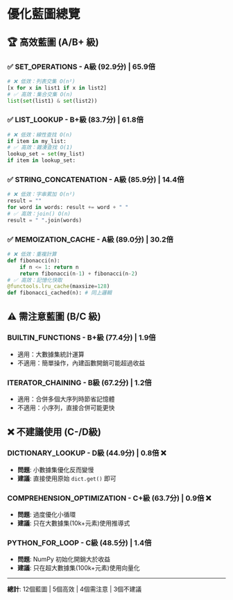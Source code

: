 # 優化藍圖總覽

## 🏆 高效藍圖 (A/B+ 級)

### ✅ SET_OPERATIONS - A級 (92.9分) | 65.9倍

```python
# ❌ 低效：列表交集 O(n²)  
[x for x in list1 if x in list2]
# ✅ 高效：集合交集 O(n)
list(set(list1) & set(list2))
```

### ✅ LIST_LOOKUP - B+級 (83.7分) | 61.8倍

```python
# ❌ 低效：線性查找 O(n)
if item in my_list:
# ✅ 高效：雜湊查找 O(1)  
lookup_set = set(my_list)
if item in lookup_set:
```

### ✅ STRING_CONCATENATION - A級 (85.9分) | 14.4倍

```python
# ❌ 低效：字串累加 O(n²)
result = ""
for word in words: result += word + " "
# ✅ 高效：join() O(n)
result = " ".join(words)
```

### ✅ MEMOIZATION_CACHE - A級 (89.0分) | 30.2倍

```python  
# ❌ 低效：重複計算
def fibonacci(n):
    if n <= 1: return n
    return fibonacci(n-1) + fibonacci(n-2)
# ✅ 高效：記憶化快取  
@functools.lru_cache(maxsize=128)
def fibonacci_cached(n): # 同上邏輯
```

## ⚠️ 需注意藍圖 (B/C 級)

### BUILTIN_FUNCTIONS - B+級 (77.4分) | 1.9倍

- 適用：大數據集統計運算
- 不適用：簡單操作，內建函數開銷可能超過收益

### ITERATOR_CHAINING - B級 (67.2分) | 1.2倍

- 適用：合併多個大序列時節省記憶體
- 不適用：小序列，直接合併可能更快

## ❌ 不建議使用 (C-/D級)

### DICTIONARY_LOOKUP - D級 (44.9分) | 0.8倍 ❌

- **問題**: 小數據集優化反而變慢
- **建議**: 直接使用原始 `dict.get()` 即可

### COMPREHENSION_OPTIMIZATION - C+級 (63.7分) | 0.9倍 ❌

- **問題**: 過度優化小循環
- **建議**: 只在大數據集(10k+元素)使用推導式

### PYTHON_FOR_LOOP - C級 (48.5分) | 1.4倍

- **問題**: NumPy 初始化開銷大於收益
- **建議**: 只在超大數據集(100k+元素)使用向量化

---

**總計**: 12個藍圖 | 5個高效 | 4個需注意 | 3個不建議